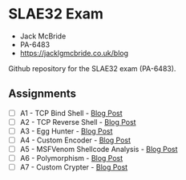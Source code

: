 # SLAE32 Exam
- Jack McBride
- PA-6483
- https://jacklgmcbride.co.uk/blog

Github repository for the SLAE32 exam (PA-6483).

## Assignments
- [ ] A1 - TCP Bind Shell - [Blog Post](https://jacklgmcbride.co.uk/blog/)
- [ ] A2 - TCP Reverse Shell - [Blog Post](https://jacklgmcbride.co.uk/blog/)
- [ ] A3 - Egg Hunter - [Blog Post](https://jacklgmcbride.co.uk/blog/)
- [ ] A4 - Custom Encoder  - [Blog Post](https://jacklgmcbride.co.uk/blog/)
- [ ] A5 - MSFVenom Shellcode Analysis - [Blog Post](https://jacklgmcbride.co.uk/blog/)
- [ ] A6 - Polymorphism - [Blog Post](https://jacklgmcbride.co.uk/blog/)
- [ ] A7 - Custom Crypter - [Blog Post](https://jacklgmcbride.co.uk/blog/)

